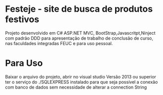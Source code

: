 # Festeje - site de busca de produtos festivos
Projeto desenvolvido em C# ASP.NET MVC, BootStrap,Javascritpt,Ninject com padrão DDD para apresentação de trabalho de conclusão de curso, 
nas faculdades integradas FEUC e para uso pessoal.

# Para Uso
Baixar o arquivo do projeto, abrir no visual studio Versão 2013 ou superior
 ter o serviço do ./SQLEXPRESS instalado para que seja possível a conexão com banco de dados sem necessidade de alterar a connection String
